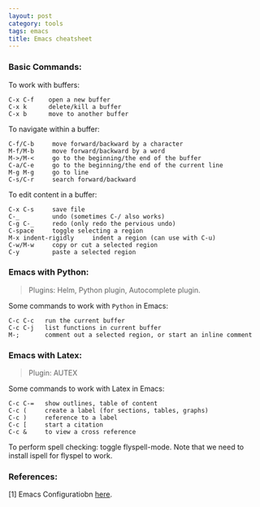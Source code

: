 ```yaml
---
layout: post
category: tools
tags: emacs
title: Emacs cheatsheet
---
```


### Basic Commands:

To work with buffers:

    C-x C-f    open a new buffer
    C-x k      delete/kill a buffer
    C-x b      move to another buffer
    

To navigate within a buffer:

    C-f/C-b     move forward/backward by a character
    M-f/M-b     move forward/backward by a word
    M->/M-<     go to the beginning/the end of the buffer
    C-a/C-e     go to the beginning/the end of the current line
    M-g M-g     go to line
    C-s/C-r     search forward/backward

To edit content in a buffer:

    C-x C-s     save file
    C-_         undo (sometimes C-/ also works)
    C-g C-_     redo (only redo the pervious undo)
	C-space     toggle selecting a region
    M-x indent-rigidly     indent a region (can use with C-u)
    C-w/M-w     copy or cut a selected region
    C-y         paste a selected region
	

### Emacs with Python:

> Plugins: Helm, Python plugin, Autocomplete plugin.

Some commands to work with `Python` in Emacs:

    C-c C-c   run the current buffer
    C-c C-j   list functions in current buffer
    M-;       comment out a selected region, or start an inline comment

### Emacs with Latex:

> Plugin: AUTEX

Some commands to work with Latex in Emacs:

    C-c C-=   show outlines, table of content
    C-c (     create a label (for sections, tables, graphs)
    C-c )     reference to a label
    C-c [     start a citation
    C-c &     to view a cross reference

To perform spell checking: toggle flyspell-mode. Note that we need to install ispell for flyspel to work.

### References:
[1] Emacs Configuratiobn [here](https://github.com/jhamrick/emacs).






	






